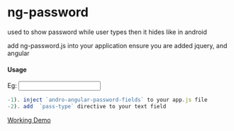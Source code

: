 # ng-password

used to show password while user types then it hides like in android

add  ng-password.js into your application
ensure you are added jquery, and angular

#### Usage
Eg:   <input type="text" pass-type>
``` js
-1). inject `andro-angular-password-fields` to your app.js file
-2). add  `pass-type` directive to your text field

```

[Working Demo ](https://codepen.io/edisonpappi/pen/PexxxX?editors=1010)
